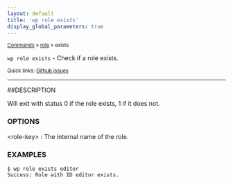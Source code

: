 ```yaml
---
layout: default
title: 'wp role exists'
display_global_parameters: true
---
```


<small>[Commands](/commands/) &raquo; [role](/commands/role/) &raquo; exists</small>

`wp role exists` - Check if a role exists.

<small>Quick links: <a href="https://github.com/wp-cli/wp-cli/issues?q=is%3Aopen+label%3Acommand%3Arole-exists+sort%3Aupdated-desc">Github issues</a></small>

<hr />

##DESCRIPTION

Will exit with status 0 if the role exists, 1 if it does not.

### OPTIONS

&lt;role-key&gt;
: The internal name of the role.

### EXAMPLES

    $ wp role exists editor
    Success: Role with ID editor exists.



